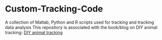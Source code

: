 # Custom-Tracking-Code
A collection of Matlab, Python and R scripts used for tracking and tracking data analysis
This repository is associated with the book/blog on DIY animal tracking:
[DIY animal tracking](https//em-a-zed.github.io/Behave_Yourself)
